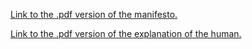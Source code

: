 [Link to the .pdf version of the manifesto.](https://fate-of-humanity.github.io/laksmanifestopdf.pdf)

[Link to the .pdf version of the explanation of the human.](https://fate-of-humanity.github.io/machinationsofhuman.pdf)
